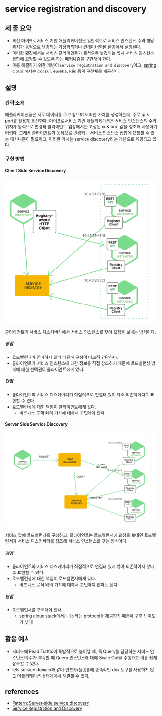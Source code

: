 # service registration and discovery

## 세 줄 요약

- 최신 마이크로서비스 기반 애플리케이션은 일반적으로 서비스 인스턴스 수와 해당 위치가 동적으로 변경되는 가상화되거나 컨테이너화된 환경에서 실행된다.
- 이러한 환경에서는 서비스 클라이언트가 동적으로 변경되는 임시 서비스 인스턴스 집합에 요청할 수 있도록 하는 메커니즘을 구현해야 한다.
- 이를 해결하기 위한 개념이 `service registration and discovery`이고, [spring cloud](https://spring.io/projects/spring-cloud)
  에서는 [consul](https://cloud.spring.io/spring-cloud-consul/reference/html/#spring-cloud-consul-discovery), [eureka](https://cloud.spring.io/spring-cloud-netflix/reference/html/#service-discovery-eureka-clients), [k8s](https://docs.spring.io/spring-cloud-kubernetes/reference/spring-cloud-kubernetes-discoveryserver.html)
  등의 구현체를 제공한다.

## 설명

### 간략 소개

애플리케이션들은 서로 데이터를 주고 받으며 어떠한 가치를 생성하는데, 주로 ip & port를 활용해 통신한다.
마이크로서비스 기반 애플리케이션은 서비스 인스턴스의 수와 위치가 동적으로 변경돼 클라이언트 입장에서는 고정된 ip & port 값을 참조해 사용하기 어렵다.
그래서 클라이언트가 동적으로 변경되는 서비스 인스턴스 집합에 요청할 수 있는 매커니즘이 필요하고, 이러한 가치는 service discovery라는 개념으로 제공되고 있다.

### 구현 방법

#### Client Side Service Discovery

![client_side_service_discovery](../resources/images/client_side_service_discovery.png)

클라이언트가 서비스 디스커버리에서 서비스 인스턴스를 찾아 요청을 보내는 방식이다.

##### 장점

- 로드밸런서가 존재하지 않기 때문에 구성이 비교적 간단하다.
- 클라이언트가 서비스 인스턴스에 대한 정보를 직접 참조하기 때문에 로드밸런싱 방식에 대한 선택권이 클라이언트에게 있다.

##### 단점

- 클라이언트와 서비스 디스커버리가 직접적으로 연결돼 있어 다소 의존적이라고 표현할 수 있다.
- 로드밸런싱에 대한 책임이 클라이언트에게 있다.
    - 비즈니스 로직 외의 가치에 대해서 고민해야 한다.

#### Server Side Service Discovery

![server_side_service_discovery](../resources/images/server_side_service_discovery.png)

서비스 앞에 로드밸런서를 구성하고, 클라이언트는 로드밸런서에 요청을 보내면 로드밸런서가 서비스 디스커버리를 참조해 서비스 인스턴스를 찾는 방식이다.

##### 장점

- 클라이언트와 서비스 디스커버리가 직접적으로 연결돼 있지 않아 의존적이지 않다고 표현할 수 있다.
- 로드밸런싱에 대한 책임이 로드밸런서에게 있다.
    - 비즈니스 로직 외의 가치에 대해서 고민하지 않아도 된다.

##### 단점

- 로드밸런서를 구축해야 한다.
    - spring cloud stack에서는 `lb` 라는 protocol을 제공하기 때문에 구축 난이도가 낮다!

## 활용 예시

- 서비스에 Read Traffic이 폭발적으로 늘어날 때, 즉 Query를 담당하는 서비스 인스턴스의 수가 부족할 때 Query 인스턴스에 대해 Scale Out을 수행하고 이를 쉽게 참조할 수 있다.
- k8s service domain과 같이 인프라/플랫폼에 종속적인 dns 도구를 사용하지 않고 어플리케이션 생태계에서 해결할 수 있다.

## references

- [Pattern: Server-side service discovery](https://microservices.io/patterns/server-side-discovery.html)
- [Service Registration and Discovery](https://spring.io/guides/gs/service-registration-and-discovery)